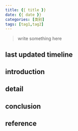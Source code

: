 ```yaml
---
title: {{ title }}
date: {{ date }}
categories: [类别]
tags: [tag1,tag2]
---
```


>write something here


## last updated timeline


## introduction


## detail


## conclusion


## reference
